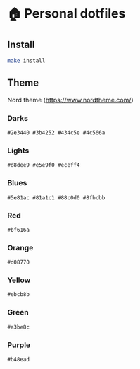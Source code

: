 # 🏠 Personal dotfiles

## Install

```bash
make install
```

## Theme

Nord theme (https://www.nordtheme.com/)

### Darks

`#2e3440 #3b4252 #434c5e #4c566a`

### Lights

`#d8dee9 #e5e9f0 #eceff4`

### Blues

`#5e81ac #81a1c1 #88c0d0 #8fbcbb`

### Red

`#bf616a`

### Orange

`#d08770`

### Yellow

`#ebcb8b`

### Green

`#a3be8c`

### Purple

`#b48ead`

